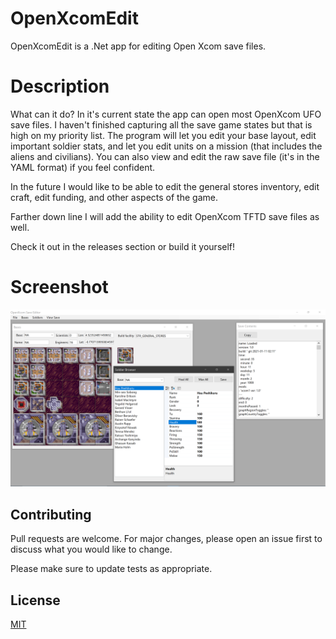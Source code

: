 # OpenXcomEdit

OpenXcomEdit is a .Net app for editing Open Xcom save files.

# Description

What can it do?  In it's current state the app can open most OpenXcom UFO save files. I haven't finished capturing all the save game states but that is high on my priority list. The program will let you edit your base layout, edit important soldier stats, and let you edit units on a mission (that includes the aliens and civilians). You can also view and edit the raw save file (it's in the YAML format) if you feel confident.

In the future I would like to be able to edit the general stores inventory, edit craft, edit funding, and other aspects of the game. 

Farther down line I will add the ability to edit OpenXcom TFTD save files as well.

Check it out in the releases section or build it yourself!

# Screenshot

![screenshot](https://github.com/KevinAsbury/OpenXComEdit/blob/main/Screenshot.png?raw=true)

## Contributing
Pull requests are welcome. For major changes, please open an issue first to discuss what you would like to change.

Please make sure to update tests as appropriate.

## License
[MIT](https://choosealicense.com/licenses/mit/)